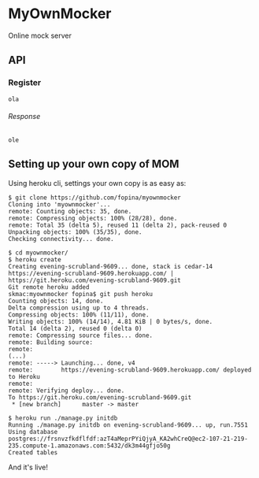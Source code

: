 # MyOwnMocker
Online mock server

## API

### Register

    ola
    
###### Response

    ole

## Setting up your own copy of MOM

Using heroku cli, settings your own copy is as easy as:

    $ git clone https://github.com/fopina/myownmocker
    Cloning into 'myownmocker'...
    remote: Counting objects: 35, done.
    remote: Compressing objects: 100% (28/28), done.
    remote: Total 35 (delta 5), reused 11 (delta 2), pack-reused 0
    Unpacking objects: 100% (35/35), done.
    Checking connectivity... done.

    $ cd myownmocker/
    $ heroku create
    Creating evening-scrubland-9609... done, stack is cedar-14
    https://evening-scrubland-9609.herokuapp.com/ | https://git.heroku.com/evening-scrubland-9609.git
    Git remote heroku added
    skmac:myownmocker fopina$ git push heroku
    Counting objects: 14, done.
    Delta compression using up to 4 threads.
    Compressing objects: 100% (11/11), done.
    Writing objects: 100% (14/14), 4.81 KiB | 0 bytes/s, done.
    Total 14 (delta 2), reused 0 (delta 0)
    remote: Compressing source files... done.
    remote: Building source:
    remote: 
    (...)
    remote: -----> Launching... done, v4
    remote:        https://evening-scrubland-9609.herokuapp.com/ deployed to Heroku
    remote: 
    remote: Verifying deploy... done.
    To https://git.heroku.com/evening-scrubland-9609.git
     * [new branch]      master -> master

    $ heroku run ./manage.py initdb
    Running ./manage.py initdb on evening-scrubland-9609... up, run.7551
    Using database postgres://frsnvzfkdflfdf:azT4aMeprPYiQjyA_KA2whCreQ@ec2-107-21-219-235.compute-1.amazonaws.com:5432/dk3m44gfjo50g
    Created tables

And it's live!
